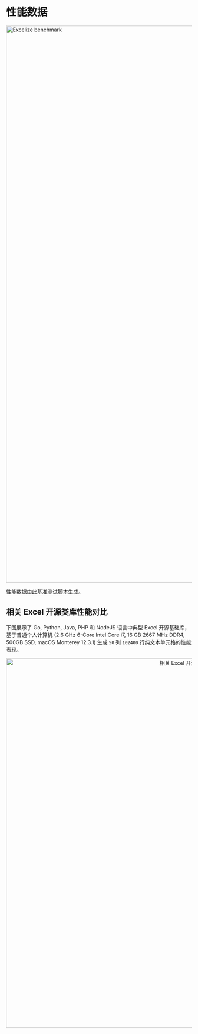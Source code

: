 # 性能数据

<a href="https://xuri.me/wp-content/uploads/2016/08/excelize-performance.svg"><img src="https://xuri.me/wp-content/uploads/2016/08/excelize-performance.svg" alt="Excelize benchmark" width="1506"></a>

性能数据由[此基准测试脚本](https://github.com/xuri/excelize-benchmark)生成。

## 相关 Excel 开源类库性能对比

下图展示了 Go, Python, Java, PHP 和 NodeJS 语言中典型 Excel 开源基础库，基于普通个人计算机 (2.6 GHz 6-Core Intel Core i7, 16 GB 2667 MHz DDR4, 500GB SSD, macOS Monterey 12.3.1) 生成 `50` 列 `102400` 行纯文本单元格的性能表现。

<p align="center"><img width="1000" src="https://xuri.me/wp-content/uploads/2016/08/excelize-golang-library-for-reading-and-writing-xlsx-files-3.svg" alt="相关 Excel 开源类库性能对比"></p>
